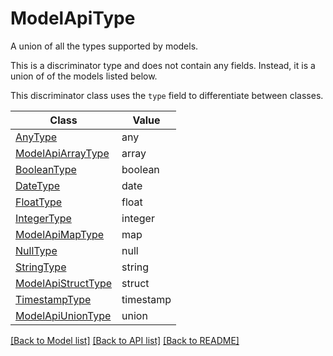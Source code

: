 # ModelApiType

A union of all the types supported by models.


This is a discriminator type and does not contain any fields. Instead, it is a union
of of the models listed below.

This discriminator class uses the `type` field to differentiate between classes.

Class | Value
------------ | -------------
[AnyType](AnyType.md) | any
[ModelApiArrayType](ModelApiArrayType.md) | array
[BooleanType](BooleanType.md) | boolean
[DateType](DateType.md) | date
[FloatType](FloatType.md) | float
[IntegerType](IntegerType.md) | integer
[ModelApiMapType](ModelApiMapType.md) | map
[NullType](NullType.md) | null
[StringType](StringType.md) | string
[ModelApiStructType](ModelApiStructType.md) | struct
[TimestampType](TimestampType.md) | timestamp
[ModelApiUnionType](ModelApiUnionType.md) | union


[[Back to Model list]](../../README.md#documentation-for-models) [[Back to API list]](../../README.md#documentation-for-api-endpoints) [[Back to README]](../../README.md)
